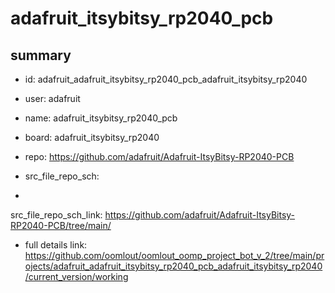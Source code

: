 # adafruit_itsybitsy_rp2040_pcb
 
## summary 
* id: adafruit_adafruit_itsybitsy_rp2040_pcb_adafruit_itsybitsy_rp2040
* user: adafruit
* name: adafruit_itsybitsy_rp2040_pcb
* board: adafruit_itsybitsy_rp2040
* repo: https://github.com/adafruit/Adafruit-ItsyBitsy-RP2040-PCB



* src_file_repo_sch: 
*
 src_file_repo_sch_link: https://github.com/adafruit/Adafruit-ItsyBitsy-RP2040-PCB/tree/main/
* full details link: https://github.com/oomlout/oomlout_oomp_project_bot_v_2/tree/main/projects/adafruit_adafruit_itsybitsy_rp2040_pcb_adafruit_itsybitsy_rp2040/current_version/working  






